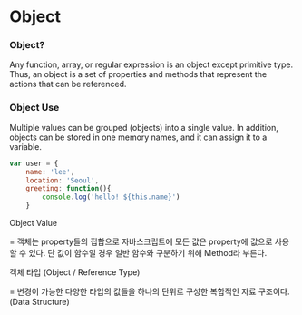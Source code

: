 # Object

### Object?

Any function, array, or regular expression is an object except primitive type. Thus, an object is a set of properties and methods that represent the actions that can be referenced.

### Object Use

Multiple values ​​can be grouped \(objects\) into a single value. In addition, objects can be stored in one memory names, and it can assign it to a variable.

```javascript
var user = {
    name: 'lee',
    location: 'Seoul',
    greeting: function(){
        console.log('hello! ${this.name}') 
    }

```



Object Value

= 객체는 property들의 집합으로 자바스크립트에 모든 값은 property에 값으로 사용할 수 있다. 단 값이 함수일 경우 일반 함수와 구분하기 위해 Method라 부른다.

객체 타입 \(Object / Reference Type\)

= 변경이 가능한 다양한 타입의 값들을 하나의 단위로 구성한 복합적인 자료 구조이다. \(Data Structure\)

